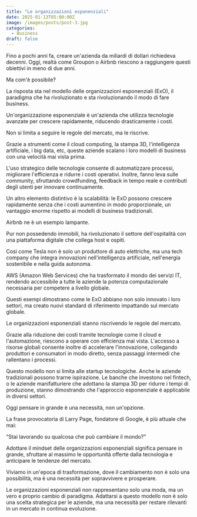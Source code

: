 ```yaml
---
title: "Le organizzazioni esponenziali"
date: 2025-01-13T05:00:00Z
image: /images/posts/post-3.jpg
categories: 
  - Business
draft: false
---
```


Fino a pochi anni fa, creare un'azienda da miliardi di dollari richiedeva decenni. Oggi, realtà come Groupon o Airbnb riescono a raggiungere questi obiettivi in meno di due anni.

Ma com'è possibile?

La risposta sta nel modello delle organizzazioni esponenziali (ExO), il paradigma che ha rivoluzionato e sta rivoluzionando il modo di fare business.

Un'organizzazione esponenziale è un'azienda che utilizza tecnologie avanzate per crescere rapidamente, riducendo drasticamente i costi.

Non si limita a seguire le regole del mercato, ma le riscrive.

Grazie a strumenti come il cloud computing, la stampa 3D, l'intelligenza artificiale, i big data, etc, queste aziende scalano i loro modelli di business con una velocità mai vista prima.

L'uso strategico delle tecnologie consente di automatizzare processi, migliorare l'efficienza e ridurre i costi operativi. Inoltre, fanno leva sulle community, sfruttando crowdfunding, feedback in tempo reale e contributi degli utenti per innovare continuamente.

Un altro elemento distintivo è la scalabilità: le ExO possono crescere rapidamente senza che i costi aumentino in modo proporzionale, un vantaggio enorme rispetto ai modelli di business tradizionali.

Airbnb ne è un esempio lampante.

Pur non possedendo immobili, ha rivoluzionato il settore dell'ospitalità con una piattaforma digitale che collega host e ospiti.

Così come Tesla non è solo un produttore di auto elettriche, ma una tech company che integra innovazioni nell'intelligenza artificiale, nell'energia sostenibile e nella guida autonoma.

AWS (Amazon Web Services) che ha trasformato il mondo dei servizi IT, rendendo accessibile a tutte le aziende la potenza computazionale necessaria per competere a livello globale.

Questi esempi dimostrano come le ExO abbiano non solo innovato i loro settori, ma creato nuovi standard di riferimento impattando sul mercato globale.

Le organizzazioni esponenziali stanno riscrivendo le regole del mercato.

Grazie alla riduzione dei costi tramite tecnologie come il cloud e l'automazione, riescono a operare con efficienza mai vista. L'accesso a risorse globali consente inoltre di accelerare l'innovazione, collegando produttori e consumatori in modo diretto, senza passaggi intermedi che rallentano i processi.

Questo modello non si limita alle startup tecnologiche. Anche le aziende tradizionali possono trarne ispirazione. Le banche che investono nel fintech, o le aziende manifatturiere che adottano la stampa 3D per ridurre i tempi di produzione, stanno dimostrando che l'approccio esponenziale è applicabile in diversi settori.

Oggi pensare in grande è una necessità, non un'opzione.

La frase provocatoria di Larry Page, fondatore di Google, è più attuale che mai:

“Stai lavorando su qualcosa che può cambiare il mondo?”

Adottare il mindset delle organizzazioni esponenziali significa pensare in grande, sfruttare al massimo le opportunità offerte dalla tecnologia e anticipare le tendenze del mercato.

Viviamo in un'epoca di trasformazione, dove il cambiamento non è solo una possibilità, ma è una necessità per sopravvivere e prosperare.

Le organizzazioni esponenziali non rappresentano solo una moda, ma un vero e proprio cambio di paradigma. Adattarsi a questo modello non è solo una scelta strategica per le aziende, ma una necessità per restare rilevanti in un mercato in continua evoluzione.


